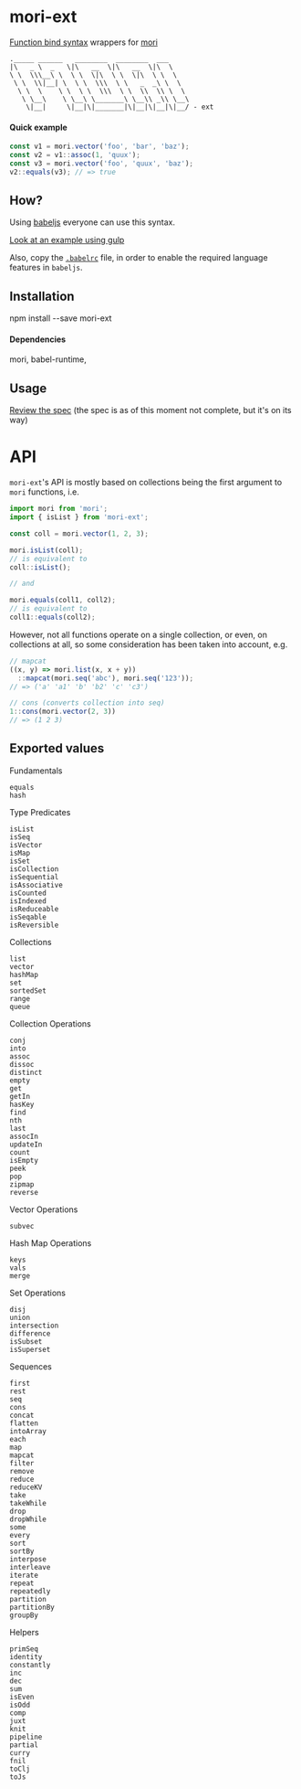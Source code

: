 # mori-ext
[Function bind syntax](https://github.com/zenparsing/es-function-bind) wrappers for [mori](http://swannodette.github.io/mori)

```
._____ ______   ________  ________  ___
|\   _ \  _   \|\   __  \|\   __  \|\  \
\ \  \\\__\ \  \ \  \|\  \ \  \|\  \ \  \
 \ \  \\|__| \  \ \  \\\  \ \   _  _\ \  \
  \ \  \    \ \  \ \  \\\  \ \  \\  \\ \  \
   \ \__\    \ \__\ \_______\ \__\\ _\\ \__\
    \|__|     \|__|\|_______|\|__|\|__|\|__/ - ext
```


#### Quick example
```javascript
const v1 = mori.vector('foo', 'bar', 'baz');
const v2 = v1::assoc(1, 'quux');
const v3 = mori.vector('foo', 'quux', 'baz');
v2::equals(v3); // => true
```

## How?
Using [babeljs](https://babeljs.io/) everyone can use this syntax.

[Look at an example using gulp](https://github.com/roobie/mori-ext/blob/master/gulpfile.js#L28-L32)

Also, copy the [`.babelrc`](https://github.com/roobie/mori-ext/blob/master/.babelrc) file, in order to enable the required language features in `babeljs`.

## Installation

npm install --save mori-ext

#### Dependencies
mori,
babel-runtime,

## Usage

[Review the spec](https://github.com/roobie/mori-ext/blob/master/spec/basic.js) (the spec is as of this moment not complete, but it's on its way)

# API
`mori-ext`'s  API is mostly based on collections being the first argument to `mori` functions, i.e.

```javascript
import mori from 'mori';
import { isList } from 'mori-ext';

const coll = mori.vector(1, 2, 3);

mori.isList(coll);
// is equivalent to
coll::isList();

// and

mori.equals(coll1, coll2);
// is equivalent to
coll1::equals(coll2);
```

However, not all functions operate on a single collection, or even, on collections at all, so some consideration has been taken into account, e.g.

```javascript
// mapcat
((x, y) => mori.list(x, x + y))
  ::mapcat(mori.seq('abc'), mori.seq('123'));
// => ('a' 'a1' 'b' 'b2' 'c' 'c3')

// cons (converts collection into seq)
1::cons(mori.vector(2, 3))
// => (1 2 3)
```

## Exported values
Fundamentals

    equals
    hash

Type Predicates

    isList
    isSeq
    isVector
    isMap
    isSet
    isCollection
    isSequential
    isAssociative
    isCounted
    isIndexed
    isReduceable
    isSeqable
    isReversible

Collections

    list
    vector
    hashMap
    set
    sortedSet
    range
    queue

Collection Operations

    conj
    into
    assoc
    dissoc
    distinct
    empty
    get
    getIn
    hasKey
    find
    nth
    last
    assocIn
    updateIn
    count
    isEmpty
    peek
    pop
    zipmap
    reverse

Vector Operations

    subvec

Hash Map Operations

    keys
    vals
    merge

Set Operations

    disj
    union
    intersection
    difference
    isSubset
    isSuperset

Sequences

    first
    rest
    seq
    cons
    concat
    flatten
    intoArray
    each
    map
    mapcat
    filter
    remove
    reduce
    reduceKV
    take
    takeWhile
    drop
    dropWhile
    some
    every
    sort
    sortBy
    interpose
    interleave
    iterate
    repeat
    repeatedly
    partition
    partitionBy
    groupBy

Helpers

    primSeq
    identity
    constantly
    inc
    dec
    sum
    isEven
    isOdd
    comp
    juxt
    knit
    pipeline
    partial
    curry
    fnil
    toClj
    toJs
